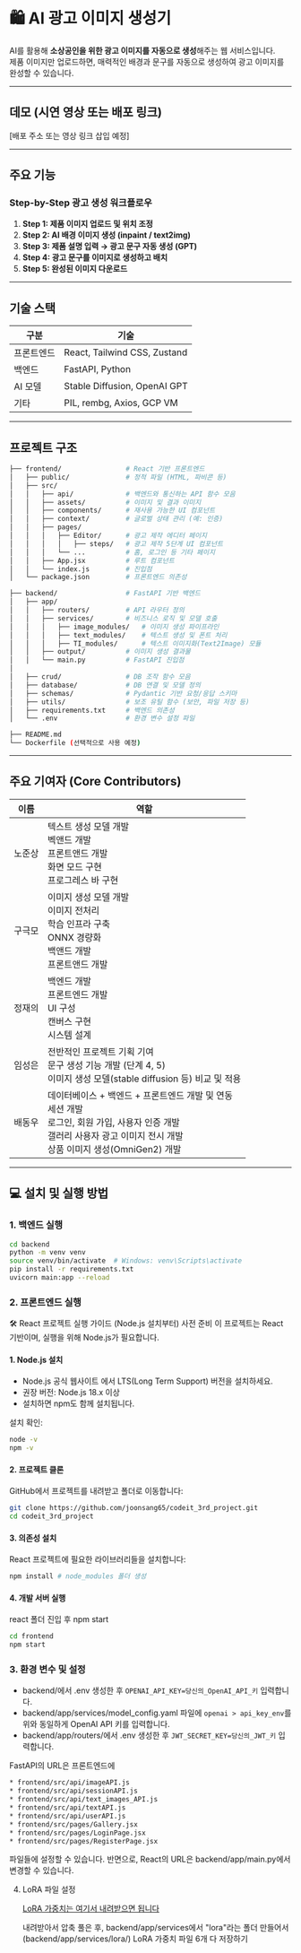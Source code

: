 # 🛍️ AI 광고 이미지 생성기

AI를 활용해 **소상공인을 위한 광고 이미지를 자동으로 생성**해주는 웹 서비스입니다.  
제품 이미지만 업로드하면, 매력적인 배경과 문구를 자동으로 생성하여 광고 이미지를 완성할 수 있습니다.

---

## 데모 (시연 영상 또는 배포 링크)

[배포 주소 또는 영상 링크 삽입 예정]

---

## 주요 기능

### Step-by-Step 광고 생성 워크플로우

1. **Step 1: 제품 이미지 업로드 및 위치 조정**
2. **Step 2: AI 배경 이미지 생성 (inpaint / text2img)**
3. **Step 3: 제품 설명 입력 → 광고 문구 자동 생성 (GPT)**
4. **Step 4: 광고 문구를 이미지로 생성하고 배치**
5. **Step 5: 완성된 이미지 다운로드**

---

## 기술 스택

| 구분       | 기술                             |
|------------|----------------------------------|
| 프론트엔드 | React, Tailwind CSS, Zustand     |
| 백엔드     | FastAPI, Python                  |
| AI 모델    | Stable Diffusion, OpenAI GPT     |
| 기타       | PIL, rembg, Axios, GCP VM        |

---

## 프로젝트 구조

```bash
├── frontend/                # React 기반 프론트엔드
│   ├── public/              # 정적 파일 (HTML, 파비콘 등)
│   ├── src/
│   │   ├── api/             # 백엔드와 통신하는 API 함수 모음
│   │   ├── assets/          # 이미지 및 결과 이미지
│   │   ├── components/      # 재사용 가능한 UI 컴포넌트
│   │   ├── context/         # 글로벌 상태 관리 (예: 인증)
│   │   ├── pages/
│   │   │   ├── Editor/      # 광고 제작 에디터 페이지
│   │   │   │   ├── steps/   # 광고 제작 5단계 UI 컴포넌트
│   │   │   └── ...          # 홈, 로그인 등 기타 페이지
│   │   ├── App.jsx          # 루트 컴포넌트
│   │   └── index.js         # 진입점
│   └── package.json         # 프론트엔드 의존성

├── backend/                 # FastAPI 기반 백엔드
│   ├── app/
│   │   ├── routers/         # API 라우터 정의
│   │   ├── services/        # 비즈니스 로직 및 모델 호출
│   │   │   ├── image_modules/   # 이미지 생성 파이프라인
│   │   │   ├── text_modules/    # 텍스트 생성 및 폰트 처리
│   │   │   ├── TI_modules/      # 텍스트 이미지화(Text2Image) 모듈
│   │   ├── output/          # 이미지 생성 결과물
│   │   └── main.py          # FastAPI 진입점
│
│   ├── crud/                # DB 조작 함수 모음
│   ├── database/            # DB 연결 및 모델 정의
│   ├── schemas/             # Pydantic 기반 요청/응답 스키마
│   ├── utils/               # 보조 유틸 함수 (보안, 파일 저장 등)
│   ├── requirements.txt     # 백엔드 의존성
│   └── .env                 # 환경 변수 설정 파일

├── README.md
└── Dockerfile (선택적으로 사용 예정)
```

---

## 주요 기여자 (Core Contributors)

| 이름 | 역할 |
|------|------|
| 노준상 | 텍스트 생성 모델 개발 <br> 벡앤드 개발 <br> 프론트앤드 개발 <br> 화면 모드 구현 <br> 프로그레스 바 구현|
| 구극모 | 이미지 생성 모델 개발 <br> 이미지 전처리 <br>  학습 인프라 구축 <br>  ONNX 경량화 <br> 백앤드 개발 <br> 프론트앤드 개발 |
| 정재의 | 백엔드 개발 <br> 프론트엔드 개발 <br> UI 구성 <br> 캔버스 구현 <br> 시스템 설계 |
| 임성은 | 전반적인 프로젝트 기획 기여 <br> 문구 생성 기능 개발 (단계 4, 5) <br> 이미지 생성 모델(stable diffusion 등) 비교 및 적용|
| 배동우 | 데이터베이스 +  백엔드 + 프론트엔드  개발 및 연동 <br> 세션 개발 <br> 로그인, 회원 가입, 사용자 인증 개발 <br> 갤러리 사용자 광고 이미지 전시 개발 <br> 상품 이미지 생성(OmniGen2) 개발 |

---

## 💻 설치 및 실행 방법

### 1. 백엔드 실행

```bash
cd backend
python -m venv venv
source venv/bin/activate  # Windows: venv\Scripts\activate
pip install -r requirements.txt
uvicorn main:app --reload
```

###  2. 프론트엔드 실행

🛠️ React 프로젝트 실행 가이드 (Node.js 설치부터)
사전 준비
이 프로젝트는 React 기반이며, 실행을 위해 Node.js가 필요합니다.

#### 1. Node.js 설치  
- Node.js 공식 웹사이트 에서 LTS(Long Term Support) 버전을 설치하세요.  
- 권장 버전: Node.js 18.x 이상  
- 설치하면 npm도 함께 설치됩니다.  
 
설치 확인:
```bash
node -v
npm -v
```

#### 2. 프로젝트 클론  
GitHub에서 프로젝트를 내려받고 폴더로 이동합니다:

```bash
git clone https://github.com/joonsang65/codeit_3rd_project.git
cd codeit_3rd_project
```

#### 3. 의존성 설치  
React 프로젝트에 필요한 라이브러리들을 설치합니다:

```bash
npm install # node_modules 폴더 생성
```

#### 4. 개발 서버 실행  
react 폴더 진입 후 npm start

```bash
cd frontend
npm start
```

### 3. 환경 변수 및 설정

* backend/에서 .env 생성한 후 `OPENAI_API_KEY=당신의_OpenAI_API_키` 입력합니다.
* backend/app/services/model_config.yaml 파일에 `openai > api_key_env`를 위와 동일하게 OpenAI API 키를 입력합니다.
* backend/app/routers/에서 .env 생성한 후 `JWT_SECRET_KEY=당신의_JWT_키` 입력합니다.

FastAPI의 URL은 프론트엔드에  
```bash
* frontend/src/api/imageAPI.js
* frontend/src/api/sessionAPI.js
* frontend/src/api/text_images_API.js
* frontend/src/api/textAPI.js
* frontend/src/api/userAPI.js
* frontend/src/pages/Gallery.jsx
* frontend/src/pages/LoginPage.jsx
* frontend/src/pages/RegisterPage.jsx
```

파일들에 설정할 수 있습니다. 반면으로, React의 URL은 backend/app/main.py에서 변경할 수 있습니다.

4. LoRA 파일 설정

   [LoRA 가중치는 여기서 내려받으면 됩니다](https://drive.google.com/file/d/10xvB24UQttPTlBe8tEh3y1GToxuQkc5b/view?usp=sharing)

   내려받아서 압축 풀은 후, backend/app/services에서 "lora"라는 폴더 만들어서(backend/app/services/lora/) LoRA 가중치 파일 6개 다 저장하기 
